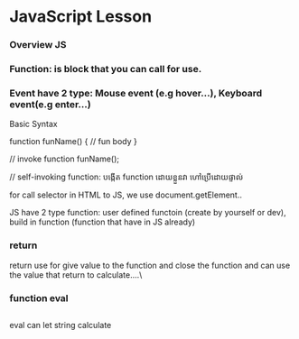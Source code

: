 # JavaScript Lesson

### Overview JS

### Function: is block that you can call for use.

### Event have 2 type: Mouse event (e.g hover...), Keyboard event(e.g enter...)

Basic Syntax

function funName() {
// fun body
}

// invoke function
funName();

// self-invoking function: បង្កើត function​ ដោយខ្លួនវា ហៅប្រើដោយផ្ទាល់

for call selector in HTML to JS, we use document.getElement..

JS have 2 type function: user defined functoin (create by yourself or dev), build in function (function that have in JS already)
### return
return use for give value to the function and close the function and can use the value that return to calculate....\


### function eval
##
eval can let string calculate
